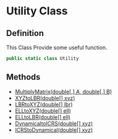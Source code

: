 # Utility Class

## Definition

This Class Provide some useful function.

```csharp
public static class Utility
```

## Methods <a href="#methods" id="methods"></a>

* [MultiplyMatrix(double\[,\] A, double\[,\] B)](multiplymatrix.md)
* [XYZtoLBR(double\[\] xyz)](xyztolbr.md)
* [LBRtoXYZ(double\[\] lbr)](lbrtoxyz.md)
* [ELLtoXYZ(double\[\] ell)](elltoxyz.md)
* [ELLtoLBR(double\[\] ell)](elltolbr.md)
* [DynamicaltoICRS(double\[\] xyz)](dynamicaltoicrs.md)
* [ICRStoDynamical(double\[\] xyz)](dynamicaltoicrs.md)

